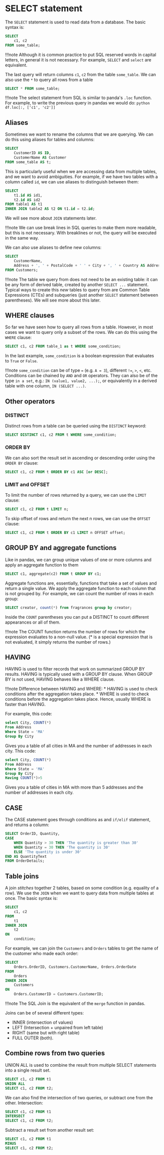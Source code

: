 # SELECT statement

The `SELECT` statement is used to read data from a database. The basic syntax is:
```sql
SELECT 
    c1, c2 
FROM some_table;
```

!!!note
    Although it is common practice to put SQL reserved words in capital letters,
    in general it is not necessary. For example, `SELECT` and `select` are equivalent.

The last query will return columns `c1`, `c2` from the table `some_table`. 
We can also use the `*` to query all rows from a table
```sql
SELECT * FROM some_table;
```

!!!note
    The select statement from SQL is similar to panda's `.loc` function. 
    For example, to write the previous query in pandas we would do:
    ```python
    df.loc[:, ['c1', 'c2']]
    ```

## Aliases

Sometimes we want to rename the columns that we are querying. We can do this using aliases for tables and columns:

```sql
SELECT 
    CustomerID AS ID, 
    CustomerName AS Customer
FROM some_table AS t;
```

This is particularly useful when we are accessing data from multiple tables, and we want to avoid
ambiguities. For example, if we have two tables with a column called `id`, we can use aliases to
distinguish between them:

```sql
SELECT 
    t1.id AS id1, 
    t2.id AS id2
FROM table1 AS t1
INNER JOIN table2 AS t2 ON t1.id = t2.id;
```

We will see more about `JOIN` statements later. 

!!!note
    We can use break lines in SQL queries to make them more readable, but this is not necessary.
    With breaklines or not, the query will be executed in the same way.

We can also use aliases to define new columns:
```sql
SELECT 
    CustomerName, 
    Address + ', ' + PostalCode + ' ' + City + ', ' + Country AS Address 
FROM Customers;
```

!!!note
    The table we query from does not need to be an existing table: it can be any form of 
    derived table, created by another `SELECT ...` statement. Typical ways to create this
    _new_ tables to query from are Common Table Expressions (CTEs) and subqueries (just another
    `SELECT` statement between parentheses). We will see more about this later.


## WHERE clauses

So far we have seen how to query all rows from a table. However, in most cases we want to query
only a subset of the rows. We can do this using the `WHERE` clause:

```sql
SELECT c1, c2 FROM table_1 as t WHERE some_condition;
```

In the last example, `some_condition` is a boolean expression that evaluates to `True` or `False`.

!!!note
    `some_condition` can be of type `=` (e.g. `A = 3`), different `!=`, `>`, `<`, etc. 
    Conditions can be chained by `AND` and `OR` operators. They can also be of the type `in a set`, e.g.:
    `IN (value1, value2, ...);`, or equivalently in a derived table with one column, `IN (SELECT ...)`.

## Other operators 

### DISTINCT

Distinct rows from a table can be queried using the `DISTINCT` keyword:

```sql
SELECT DISTINCT c1, c2 FROM t WHERE some_condition;
```

### ORDER BY

We can also sort the result set in ascending or descending order using the `ORDER BY` clause:

```sql
SELECT c1, c2 FROM t ORDER BY c1 ASC [or DESC];
```

### LIMIT and OFFSET

To limit the number of rows returned by a query, we can use the `LIMIT` clause:

```sql
SELECT c1, c2 FROM t LIMIT n;
```
To skip offset of rows and return the next n rows, we can use the `OFFSET` clause:

```sql
SELECT c1, c2 FROM t ORDER BY c1 LIMIT n OFFSET offset;
```

## GROUP BY and aggregate functions

Like in pandas, we can group unique values of one or more columns and apply an aggregate function to them

```sql
SELECT c1, aggregate(c2) FROM t GROUP BY c1;
```

Aggregate functions are, essentially, functions that take a set of values and return a single value.
We apply the aggregate function to each column that is not grouped by. For example, we can count the
number of rows in each group:
```sql
SELECT creator, count(*) from fragrances group by creator;
```

Inside the `COUNT` parentheses you can put a DISTINCT to count different appearances or all of them.

!!!note 
    The COUNT function returns the number of rows for which the expression evaluates to a non-null value. 
    (* is a special expression that is not evaluated, it simply returns the number of rows.)

## HAVING

HAVING is used to filter records that work on summarized GROUP BY results. HAVING is typically used with a 
GROUP BY clause. When GROUP BY is not used, HAVING behaves like a WHERE clause.

!!!note
    Difference between HAVING and WHERE: 
    * HAVING is used to check conditions after the aggregation takes place. 
    * WHERE is used to check conditions before the aggregation takes place.
    Hence, usually WHERE is faster than HAVING.

For example, this code:
```sql
select City, COUNT(*)
From Address
Where State = 'MA'
Group By City
```
Gives you a table of all cities in MA and the number of addresses in each city. This code:
```sql
select City, COUNT(*)
From Address
Where State = 'MA'
Group By City
Having COUNT(*)>5
```

Gives you a table of cities in MA with more than 5 addresses and the number of addresses in each city.

## CASE

The CASE statement goes through conditions as and `if/elif` statement, and returns a column:

```sql
SELECT OrderID, Quantity,
CASE 
	WHEN Quantity > 30 THEN 'The quantity is greater than 30'
	WHEN Quantity = 30 THEN 'The quantity is 30'
	ELSE 'The quantity is under 30'
END AS QuantityText
FROM OrderDetails;
```

## Table joins

A join _stitches_ together 2 tables, based on some condition (e.g. equality of a row).
We use the `JOIN` when we want to query data from multiple tables at once. The basic syntax is:

```sql
SELECT 
    c1, c2 
FROM 
    t1 
INNER JOIN 
    t2
ON 
    condition;
```

For example, we can join the `Customers` and `Orders` tables to get the name of the customer
who made each order:

```sql
SELECT 
    Orders.OrderID, Customers.CustomerName, Orders.OrderDate
FROM 
    Orders
INNER JOIN
    Customers
ON
    Orders.CustomerID = Customers.CustomerID;
```

!!!note
    The SQL Join is the equivalent of the `merge` function in pandas.

Joins can be of several different types:

* INNER (intersection of values)
* LEFT (Intersection + unpaired from left table)
* RIGHT (same but with right table) 
* FULL OUTER (both).

## Combine rows from two queries

UNION ALL is used to combine the result from multiple SELECT statements into a single result set.

```sql
SELECT c1, c2 FROM t1 
UNION ALL
SELECT c1, c2 FROM t2;
```

We can also find the intersection of two queries, or subtract one from the other. Intersection:

```sql
SELECT c1, c2 FROM t1 
INTERSECT 
SELECT c1, c2 FROM t2;
```
Subtract a result set from another result set:
```sql
SELECT c1, c2 FROM t1 
MINUS 
SELECT c1, c2 FROM t2;
```

